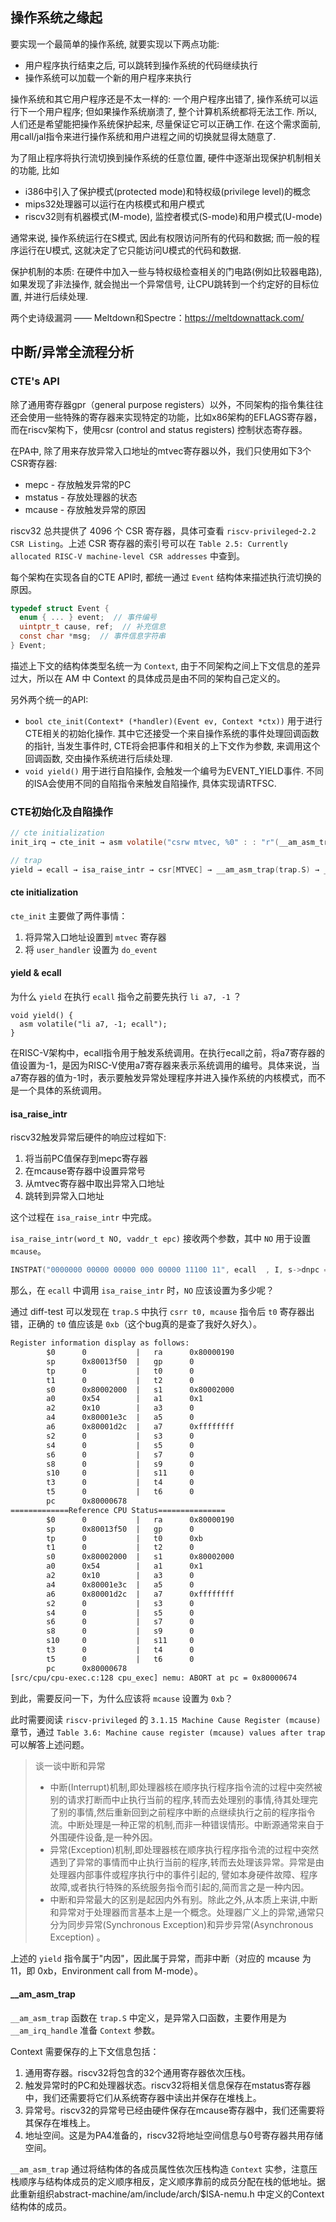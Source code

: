 ## 操作系统之缘起

要实现一个最简单的操作系统, 就要实现以下两点功能:

- 用户程序执行结束之后, 可以跳转到操作系统的代码继续执行
- 操作系统可以加载一个新的用户程序来执行

操作系统和其它用户程序还是不太一样的: 一个用户程序出错了, 操作系统可以运行下一个用户程序; 但如果操作系统崩溃了, 整个计算机系统都将无法工作. 所以, 人们还是希望能把操作系统保护起来, 尽量保证它可以正确工作. 在这个需求面前, 用call/jal指令来进行操作系统和用户进程之间的切换就显得太随意了.

为了阻止程序将执行流切换到操作系统的任意位置, 硬件中逐渐出现保护机制相关的功能, 比如
- i386中引入了保护模式(protected mode)和特权级(privilege level)的概念
- mips32处理器可以运行在内核模式和用户模式
- riscv32则有机器模式(M-mode), 监控者模式(S-mode)和用户模式(U-mode)

通常来说, 操作系统运行在S模式, 因此有权限访问所有的代码和数据; 而一般的程序运行在U模式, 这就决定了它只能访问U模式的代码和数据.

保护机制的本质: 在硬件中加入一些与特权级检查相关的门电路(例如比较器电路), 如果发现了非法操作, 就会抛出一个异常信号, 让CPU跳转到一个约定好的目标位置, 并进行后续处理.

两个史诗级漏洞 —— Meltdown和Spectre：https://meltdownattack.com/

## 中断/异常全流程分析

### CTE's API

除了通用寄存器gpr（general purpose registers）以外，不同架构的指令集往往还会使用一些特殊的寄存器来实现特定的功能，比如x86架构的EFLAGS寄存器，而在riscv架构下，使用csr (control and status registers) 控制状态寄存器。

在PA中, 除了用来存放异常入口地址的mtvec寄存器以外，我们只使用如下3个CSR寄存器:

- mepc - 存放触发异常的PC
- mstatus - 存放处理器的状态
- mcause - 存放触发异常的原因

riscv32 总共提供了 4096 个 CSR 寄存器，具体可查看 `riscv-privileged`-`2.2 CSR Listing`。上述 CSR 寄存器的索引号可以在 `Table 2.5: Currently allocated RISC-V machine-level CSR addresses` 中查到。

每个架构在实现各自的CTE API时, 都统一通过 `Event` 结构体来描述执行流切换的原因。

```c
typedef struct Event {
  enum { ... } event;  // 事件编号
  uintptr_t cause, ref;  // 补充信息
  const char *msg;  // 事件信息字符串
} Event;
```

描述上下文的结构体类型名统一为 `Context`, 由于不同架构之间上下文信息的差异过大，所以在 AM 中 Context 的具体成员是由不同的架构自己定义的。

另外两个统一的API:

- `bool cte_init(Context* (*handler)(Event ev, Context *ctx))` 用于进行CTE相关的初始化操作. 其中它还接受一个来自操作系统的事件处理回调函数的指针, 当发生事件时, CTE将会把事件和相关的上下文作为参数, 来调用这个回调函数, 交由操作系统进行后续处理.
- `void yield()` 用于进行自陷操作, 会触发一个编号为EVENT_YIELD事件. 不同的ISA会使用不同的自陷指令来触发自陷操作, 具体实现请RTFSC.

### CTE初始化及自陷操作

```c
// cte initialization
init_irq → cte_init → asm volatile("csrw mtvec, %0" : : "r"(__am_asm_trap)); → user_handler=do_event

// trap
yield → ecall → isa_raise_intr → csr[MTVEC] → __am_asm_trap(trap.S) → __am_irq_handle → user_handler
```

#### cte initialization

`cte_init` 主要做了两件事情：

1. 将异常入口地址设置到 `mtvec` 寄存器
2. 将 `user_handler` 设置为 `do_event`

#### yield & ecall

为什么 `yield` 在执行 `ecall` 指令之前要先执行 `li a7, -1` ？

```
void yield() {
  asm volatile("li a7, -1; ecall");
}
```

在RISC-V架构中，ecall指令用于触发系统调用。在执行ecall之前，将a7寄存器的值设置为-1，是因为RISC-V使用a7寄存器来表示系统调用的编号。具体来说，当a7寄存器的值为-1时，表示要触发异常处理程序并进入操作系统的内核模式，而不是一个具体的系统调用。

#### isa_raise_intr

riscv32触发异常后硬件的响应过程如下:

1. 将当前PC值保存到mepc寄存器
2. 在mcause寄存器中设置异常号
3. 从mtvec寄存器中取出异常入口地址
4. 跳转到异常入口地址

这个过程在 `isa_raise_intr` 中完成。

`isa_raise_intr(word_t NO, vaddr_t epc)` 接收两个参数，其中 `NO` 用于设置 `mcause`。

```c
INSTPAT("0000000 00000 00000 000 00000 11100 11", ecall  , I, s->dnpc = isa_raise_intr(?, s->pc));
```

那么，在 `ecall` 中调用 `isa_raise_intr` 时，`NO` 应该设置为多少呢？

通过 diff-test 可以发现在 `trap.S` 中执行 `csrr t0, mcause` 指令后 `t0` 寄存器出错，正确的 `t0` 值应该是 `0xb`（这个bug真的是查了我好久好久）。

```txt
Register information display as follows:
        $0      0           |   ra      0x80000190
        sp      0x80013f50  |   gp      0
        tp      0           |   t0      0
        t1      0           |   t2      0
        s0      0x80002000  |   s1      0x80002000
        a0      0x54        |   a1      0x1
        a2      0x10        |   a3      0
        a4      0x80001e3c  |   a5      0
        a6      0x80001d2c  |   a7      0xffffffff
        s2      0           |   s3      0
        s4      0           |   s5      0
        s6      0           |   s7      0
        s8      0           |   s9      0
        s10     0           |   s11     0
        t3      0           |   t4      0
        t5      0           |   t6      0
        pc      0x80000678
=============Reference CPU Status===============
        $0      0           |   ra      0x80000190
        sp      0x80013f50  |   gp      0
        tp      0           |   t0      0xb
        t1      0           |   t2      0
        s0      0x80002000  |   s1      0x80002000
        a0      0x54        |   a1      0x1
        a2      0x10        |   a3      0
        a4      0x80001e3c  |   a5      0
        a6      0x80001d2c  |   a7      0xffffffff
        s2      0           |   s3      0
        s4      0           |   s5      0
        s6      0           |   s7      0
        s8      0           |   s9      0
        s10     0           |   s11     0
        t3      0           |   t4      0
        t5      0           |   t6      0
        pc      0x80000678
[src/cpu/cpu-exec.c:128 cpu_exec] nemu: ABORT at pc = 0x80000674
```

到此，需要反问一下，为什么应该将 `mcause` 设置为 `0xb`？

此时需要阅读 `riscv-privileged` 的 `3.1.15 Machine Cause Register (mcause)` 章节，通过 `Table 3.6: Machine cause register (mcause) values after trap` 可以解答上述问题。

> 谈一谈中断和异常
> - 中断(Interrupt)机制,即处理器核在顺序执行程序指令流的过程中突然被别的请求打断而中止执行当前的程序,转而去处理别的事情,待其处理完了别的事情,然后重新回到之前程序中断的点继续执行之前的程序指令流。中断处理是一种正常的机制,而非一种错误情形。中断源通常来自于外围硬件设备,是一种外因。
> - 异常(Exception)机制,即处理器核在顺序执行程序指令流的过程中突然遇到了异常的事情而中止执行当前的程序,转而去处理该异常。异常是由处理器内部事件或程序执行中的事件引起的, 譬如本身硬件故障、程序故障,或者执行特殊的系统服务指令而引起的,简而言之是一种内因。
> - 中断和异常最大的区别是起因内外有别。除此之外,从本质上来讲,中断和异常对于处理器而言基本上是一个概念。处理器广义上的异常,通常只分为同步异常(Synchronous Exception)和异步异常(Asynchronous Exception) 。

上述的 `yield` 指令属于"内因"，因此属于异常，而非中断（对应的 mcause 为 11，即 0xb，Environment call from M-mode）。

#### __am_asm_trap

`__am_asm_trap` 函数在 `trap.S` 中定义，是异常入口函数，主要作用是为 `__am_irq_handle` 准备 `Context` 参数。

Context 需要保存的上下文信息包括：

1. 通用寄存器。riscv32将包含的32个通用寄存器依次压栈。
2. 触发异常时的PC和处理器状态。riscv32将相关信息保存在mstatus寄存器中，我们还需要将它们从系统寄存器中读出并保存在堆栈上。
3. 异常号。riscv32的异常号已经由硬件保存在mcause寄存器中，我们还需要将其保存在堆栈上。
4. 地址空间。这是为PA4准备的，riscv32将地址空间信息与0号寄存器共用存储空间。

`__am_asm_trap` 通过将结构体的各成员属性依次压栈构造 `Context` 实参，注意压栈顺序与结构体成员的定义顺序相反，定义顺序靠前的成员分配在栈的低地址。据此重新组织abstract-machine/am/include/arch/$ISA-nemu.h 中定义的Context结构体的成员。


